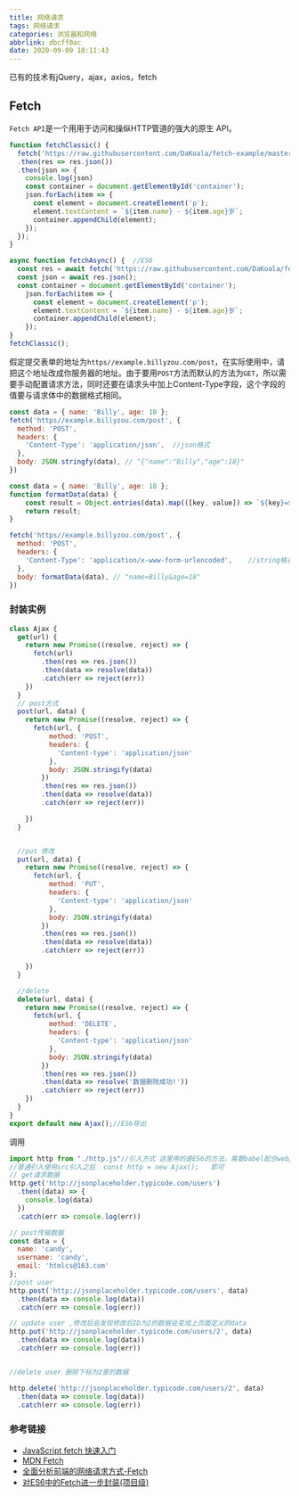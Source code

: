 ```yaml
---
title: 网络请求
tags: 网络请求
categories: 浏览器和网络
abbrlink: dbcff0ac
date: 2020-09-09 10:11:43
---
```

已有的技术有jQuery，ajax，axios，fetch
<!-- more -->

## Fetch

`Fetch API`是一个用用于访问和操纵HTTP管道的强大的原生 API。

```js
function fetchClassic() {
  fetch('https://raw.githubusercontent.com/DaKoala/fetch-example/master/people.json')
  .then(res => res.json())
  .then(json => {
    console.log(json)
    const container = document.getElementById('container');
    json.forEach(item => {
      const element = document.createElement('p');
      element.textContent = `${item.name} - ${item.age}岁`;
      container.appendChild(element);
    });
  });
}

async function fetchAsync() {  //ES6
  const res = await fetch('https://raw.githubusercontent.com/DaKoala/fetch-example/master/people.json');
  const json = await res.json();
  const container = document.getElementById('container');
    json.forEach(item => {
      const element = document.createElement('p');
      element.textContent = `${item.name} - ${item.age}岁`;
      container.appendChild(element);
    });
}
fetchClassic();
```

假定提交表单的地址为`https//example.billyzou.com/post`，在实际使用中，请把这个地址改成你服务器的地址。由于要用`POST`方法而默认的方法为`GET`，所以需要手动配置请求方法，同时还要在请求头中加上Content-Type字段，这个字段的值要与请求体中的数据格式相同。

```js
const data = { name: 'Billy', age: 18 };
fetch('https//example.billyzou.com/post', {
  method: 'POST',
  headers: {
    'Content-Type': 'application/json',  //json格式
  },
  body: JSON.stringfy(data), // "{"name":"Billy","age":18}"
})

const data = { name: 'Billy', age: 18 };
function formatData(data) {
    const result = Object.entries(data).map(([key, value]) => `${key}=${value}`).join('&');
	return result;
}

fetch('https//example.billyzou.com/post', {
  method: 'POST',
  headers: {
    'Content-Type': 'application/x-www-form-urlencoded',    //string格式
  },
  body: formatData(data), // "name=Billy&age=18"  
})

```

### 封装实例

```js
class Ajax {
  get(url) {
    return new Promise((resolve, reject) => {
      fetch(url)
        .then(res => res.json())
        .then(data => resolve(data))
        .catch(err => reject(err))
    })
  }
  // post方式
  post(url, data) {
    return new Promise((resolve, reject) => {
      fetch(url, {
          method: 'POST',
          headers: {
            'Content-type': 'application/json'
          },
          body: JSON.stringify(data)
        })
        .then(res => res.json())
        .then(data => resolve(data))
        .catch(err => reject(err))

    })
  }


  //put 修改
  put(url, data) {
    return new Promise((resolve, reject) => {
      fetch(url, {
          method: 'PUT',
          headers: {
            'Content-type': 'application/json'
          },
          body: JSON.stringify(data)
        })
        .then(res => res.json())
        .then(data => resolve(data))
        .catch(err => reject(err))

    })
  }

  //delete
  delete(url, data) {
    return new Promise((resolve, reject) => {
      fetch(url, {
          method: 'DELETE',
          headers: {
            'Content-type': 'application/json'
          },
          body: JSON.stringify(data)
        })
        .then(res => res.json())
        .then(data => resolve('数据删除成功!'))
        .catch(err => reject(err))
    })
  }
}
export default new Ajax();//ES6导出
```

调用

```js
import http from "./http.js"//引入方式 这里用的是ES6的方法，需要babel配合webpack打包
//普通引入使用src引入之后  const http = new Ajax();   即可
// get请求数据
http.get('http://jsonplaceholder.typicode.com/users')
  .then((data) => {
    console.log(data)
  })
  .catch(err => console.log(err))

// post传输数据
const data = {
  name: 'candy',
  username: 'candy',
  email: 'htmlcs@163.com'
};
//post user
http.post('http://jsonplaceholder.typicode.com/users', data)
  .then(data => console.log(data))
  .catch(err => console.log(err))

// update user ,修改后会发现修改后ID为2的数据会变成上页面定义的data
http.put('http://jsonplaceholder.typicode.com/users/2', data)
  .then(data => console.log(data))
  .catch(err => console.log(err))


//delete user 删除下标为2里的数据  

http.delete('http://jsonplaceholder.typicode.com/users/2', data)
  .then(data => console.log(data))
  .catch(err => console.log(err))
```

### 参考链接

- [JavaScript fetch 快速入门](https://blog.csdn.net/zyj362633491/article/details/84997208)
- [MDN Fetch](https://developer.mozilla.org/zh-CN/docs/Web/API/Fetch_API)
- [全面分析前端的网络请求方式-Fetch](http://www.conardli.top/blog/article/%E6%B5%8F%E8%A7%88%E5%99%A8%E5%92%8C%E7%BD%91%E7%BB%9C/%E5%85%A8%E9%9D%A2%E5%88%86%E6%9E%90%E5%89%8D%E7%AB%AF%E7%9A%84%E7%BD%91%E7%BB%9C%E8%AF%B7%E6%B1%82%E6%96%B9%E5%BC%8F%EF%BC%88%E4%BA%8C%EF%BC%89fetch.html)
- [对ES6中的Fetch进一步封装(项目级)](https://iiter.cn/blogs/22)